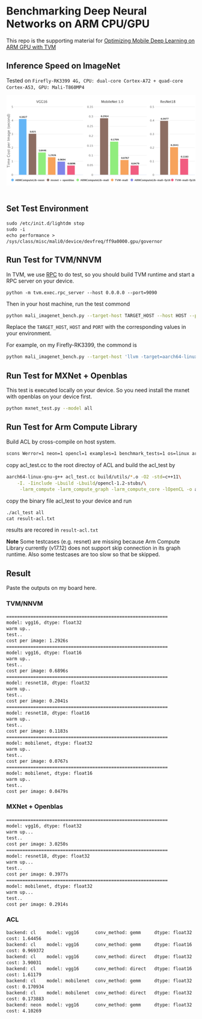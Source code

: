 # Benchmarking Deep Neural Networks on ARM CPU/GPU

This repo is the supporting material for [Optimizing Mobile Deep Learning on ARM GPU with TVM](http://tvmlang.org/2018/01/16/opt-mali-gpu.html)

## Inference Speed on ImageNet
Tested on `Firefly-RK3399 4G, CPU: dual-core Cortex-A72 + quad-core Cortex-A53, GPU: Mali-T860MP4`

![result](results.png)
 
## Set Test Environment
```
sudo /etc/init.d/lightdm stop
sudo -i
echo performance > /sys/class/misc/mali0/device/devfreq/ff9a0000.gpu/governor
```

## Run Test for TVM/NNVM
In TVM, we use [RPC](http://nnvm.tvmlang.org/tutorials/deploy_model_on_rasp.html) to do test,
so you should build TVM runtime and start a RPC server on your device.
```
python -m tvm.exec.rpc_server --host 0.0.0.0 --port=9090
```

Then in your host machine, run the test commond
``` bash
python mali_imagenet_bench.py --target-host TARGET_HOST --host HOST --port PORT --model all
```
Replace the `TARGET_HOST`, `HOST` and `PORT` with the corresponding values in your environment.

For example, on my Firefly-RK3399, the commond is 
``` bash
python mali_imagenet_bench.py --target-host 'llvm -target=aarch64-linux-gnu -mattr=+neon' --host 10.42.0.96 --port 9090 --model all
```

## Run Test for MXNet + Openblas
This test is executed locally on your device. So you need install the mxnet with openblas on your device first.

``` bash
python mxnet_test.py --model all
```

## Run Test for Arm Compute Library
Build ACL by cross-compile on host system.
``` bash
scons Werror=1 neon=1 opencl=1 examples=1 benchmark_tests=1 os=linux arch=arm64-v8a embed_kernels=1 -j$(nproc)
```

copy acl\_test.cc to the root directoy of ACL and build the acl\_test by
``` bash
aarch64-linux-gnu-g++ acl_test.cc build/utils/*.o -O2 -std=c++11\
    -I. -Iinclude -Lbuild -Lbuild/opencl-1.2-stubs/\
     -larm_compute -larm_compute_graph -larm_compute_core -lOpenCL -o acl_test
```

copy the binary file acl\_test to your device and run
```
./acl_test all
cat result-acl.txt
```
results are recored in `result-acl.txt`

**Note** Some testcases (e.g. resnet) are missing because Arm Compute Library currently (v17.12) does not 
support skip connection in its graph runtime. Also some testcases are too slow so that be skipped.

## Result
Paste the outputs on my board here.

### TVM/NNVM
```
============================================================
model: vgg16, dtype: float32
warm up..
test..
cost per image: 1.2926s
============================================================
model: vgg16, dtype: float16
warm up..
test..
cost per image: 0.6896s
============================================================
model: resnet18, dtype: float32
warm up..
test..
cost per image: 0.2041s
============================================================
model: resnet18, dtype: float16
warm up..
test..
cost per image: 0.1183s
============================================================
model: mobilenet, dtype: float32
warm up..
test..
cost per image: 0.0767s
============================================================
model: mobilenet, dtype: float16
warm up..
test..
cost per image: 0.0479s
```

### MXNet + Openblas
```
============================================================
model: vgg16, dtype: float32
warm up...
test..
cost per image: 3.0250s
============================================================
model: resnet18, dtype: float32
warm up...
test..
cost per image: 0.3977s
============================================================
model: mobilenet, dtype: float32
warm up...
test..
cost per image: 0.2914s
```

### ACL
```
backend: cl    model: vgg16      conv_method: gemm     dtype: float32   cost: 1.64456
backend: cl    model: vgg16      conv_method: gemm     dtype: float16   cost: 0.969372
backend: cl    model: vgg16      conv_method: direct   dtype: float32   cost: 3.90031
backend: cl    model: vgg16      conv_method: direct   dtype: float16   cost: 1.61179
backend: cl    model: mobilenet  conv_method: gemm     dtype: float32   cost: 0.170934
backend: cl    model: mobilenet  conv_method: direct   dtype: float32   cost: 0.173883
backend: neon  model: vgg16      conv_method: gemm     dtype: float32   cost: 4.10269
```

